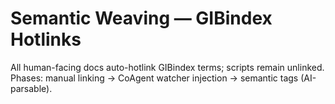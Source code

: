 # Semantic Weaving — GIBindex Hotlinks

All human-facing docs auto-hotlink GIBindex terms; scripts remain unlinked.  
Phases: manual linking → CoAgent watcher injection → semantic tags (AI-parsable).
